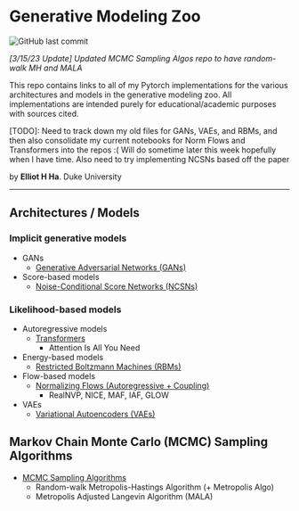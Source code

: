 # Generative Modeling Zoo
![GitHub last commit](https://img.shields.io/github/last-commit/elliothha/generative-modeling-zoo)

*[3/15/23 Update] Updated MCMC Sampling Algos repo to have random-walk MH and MALA*

This repo contains links to all of my Pytorch implementations for the various architectures and models in the generative modeling zoo. All implementations are intended purely for educational/academic purposes with sources cited.

[TODO]: Need to track down my old files for GANs, VAEs, and RBMs, and then also consolidate my current notebooks for Norm Flows and Transformers into the repos :( Will do sometime later this week hopefully when I have time. Also need to try implementing NCSNs based off the paper

by **Elliot H Ha**. Duke University

---

## Architectures / Models

### Implicit generative models
- GANs
   - [Generative Adversarial Networks (GANs)](https://github.com/elliothha/generative-adversarial-networks)
- Score-based models
   - [Noise-Conditional Score Networks (NCSNs)](https://github.com/elliothha/noise-conditional-score-networks)
 
### Likelihood-based models
 - Autoregressive models
   - [Transformers](https://github.com/elliothha/transformers)
       - Attention Is All You Need
 - Energy-based models
    - [Restricted Boltzmann Machines (RBMs)](https://github.com/elliothha/restricted-boltzmann-machines)
 - Flow-based models
   - [Normalizing Flows (Autoregressive + Coupling)](https://github.com/elliothha/normalizing-flows)
      - RealNVP, NICE, MAF, IAF, GLOW
- VAEs
  - [Variational Autoencoders (VAEs)](https://github.com/elliothha/variational-autoencoders)


## Markov Chain Monte Carlo (MCMC) Sampling Algorithms

- [MCMC Sampling Algorithms](https://github.com/elliothha/mcmc-sampling-algos)
    - Random-walk Metropolis-Hastings Algorithm (+ Metropolis Algo)
    - Metropolis Adjusted Langevin Algorithm (MALA)
